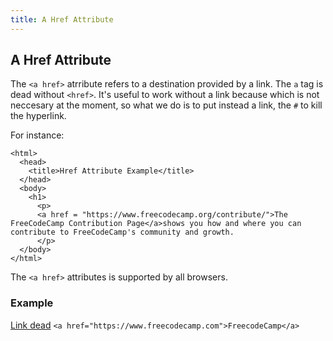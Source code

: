 ```yaml
---
title: A Href Attribute
---
```

## A Href Attribute

The `<a href>` atrribute refers to a destination provided by a link. The `a` tag is dead without `<href>`. It's useful to work without a link because which is not neccesary at the moment, so what we do is to put instead a link, the `#` to kill the hyperlink.

For instance:

```
<html>
  <head>
    <title>Href Attribute Example</title>
  </head>
  <body>
    <h1>
      <p>
      <a href = "https://www.freecodecamp.org/contribute/">The FreeCodeCamp Contribution Page</a>shows you how and where you can contribute to FreeCodeCamp's community and growth.
      </p>
  </body>
</html>
```
The `<a href>` attributes is supported by all browsers.

### Example
<a href="#">Link dead</a>
`<a href="https://www.freecodecamp.com">FreecodeCamp</a>`